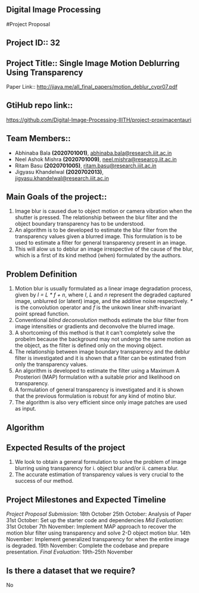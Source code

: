 ## Digital Image Processing
#Project Proposal
## Project ID:: 32
## Project Title:: Single Image Motion Deblurring Using Transparency
Paper Link:: <http://jiaya.me/all_final_papers/motion_deblur_cvpr07.pdf> 

## GtiHub repo link:: 
<https://github.com/Digital-Image-Processing-IIITH/project-proximacentauri> 

## Team Members:: 
* Abhinaba Bala **(2020701001)**, abhinaba.bala@research.iiit.ac.in
* Neel Ashok Mishra **(2020701009)**, neel.mishra@researcg.iit.ac.in
* Ritam Basu **(2020701005)**, ritam.basu@research.iiit.ac.in
* Jigyasu Khandelwal **(2020702013)**, jigyasu.khandelwal@research.iiit.ac.in

## Main Goals of the project::
1. Image blur is caused due to object motion or camera vibration when the shutter is pressed. 
   The relationship between the blur filter and the object boundary transparency has to be understood. 
2. An algorithm is to be developed to estimate the blur filter from the transparency values given a blurred image. 
   This formulation is to be used to estimate a filter for general transparency present in an image. 
3. This will alow us to deblur an image irrespective of the cause of the blur, which is a first of its kind method (when) formulated by the authors. 

## Problem Definition 
1. Motion blur is usually formulated as a linear image degradation process, given by 
    _I = L * f + n_, where _I_, _L_ and _n_ represent the degraded captured image, unblurred (or latent) image, and the additive noise respectively. _*_ is the convolution operator and _f_ is the unkown linear shift-invariant point spread function. 
2. Conventional _blind deconvolution_ methods estimate the blur filter from image intensities or gradients and deconvolve the blurred image. 
3. A shortcoming of this method is that it can't completely solve the probelm because the background may not undergo the same motion as the object, as the filter is defined only on the moving object. 
4. The relationship between image boundary transparency and the deblur filter is investigated and it is shown that a filter can be estimated from only the transparency values. 
5. An algorithm is developed to estimate the filter using a Maximum A Prosteriori (MAP) formulation with a suitable prior and likelihood on transparency. 
6. A formulation of general transparency is investigated and it is shown that the previous formulation is robust for any kind of motino blur. 
7. The algorithm is also very efficient since only image patches are used as input. 

## Algorithm


## Expected Results of the project
1. We look to obtain a general formulation to solve the problem of image blurring using transparency for i. object blur and/or ii. camera blur.
2. The accurate estimation of transparency values is very crucial to the success of our method. 

## Project Milestones and Expected Timeline
_Project Proposal Submission_: 18th October
25th October: Analysis of Paper
31st October: Set up the starter code and dependencies
_Mid Evaluation_: 31st October
7th November: Implement MAP approach to recover the motion blur filter using transparency and solve 2-D object motion blur. 
14th November: Implement generalized transparency for when the entire image is degraded. 
19th November: Complete the codebase and prepare presentation.
_Final Evaluation_: 19th-25th November

## Is there a dataset that we require?
No
